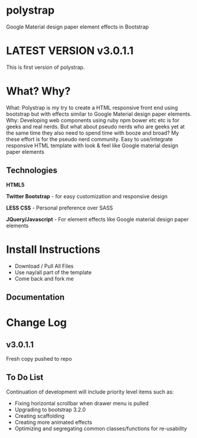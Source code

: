 polystrap
=========

Google Material design paper element effects in Bootstrap

LATEST VERSION v3.0.1.1
=============

This is first version of polystrap.

What? Why?
==========
What: Polystrap is my try to create a HTML responsive front end using bootstrap but with effects similar to Google Material design paper elements.
Why: Developing web components using ruby npm bower etc etc is for geeks and real nerds.
But what about pseudo nerds who are geeks yet at the same time they also need to spend time with booze and broad?
My these effort is for the pseudo nerd community.
Easy to use/integrate responsive HTML template with look & feel like Google material design paper elements

Technologies
------------
**HTML5**

**Twitter Bootstrap** - for easy customization and responsive design

**LESS CSS** - Personal preference over SASS

**JQuery/Javascript** - For element effects like Google material design paper elements


Install Instructions
=====================
+ Download / Pull All Files
+ Use nay/all part of the template
+ Come back and fork me


Documentation
--------------  


Change Log
=====================
v3.0.1.1
-----------
Fresh copy pushed to repo


To Do List
-------------
Continuation of development will include priority level items such as:
+ Fixing horizontal scrollbar when drawer menu is pulled
+ Upgrading to bootstrap 3.2.0
+ Creating scaffolding
+ Creating more animated effects
+ Optimizing and segregating common classes/functions for re-usability
